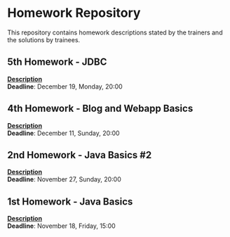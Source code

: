 Homework Repository
===================
This repository contains homework descriptions stated by the trainers and the solutions by trainees.

5th Homework - JDBC
---
**[Description](https://github.com/schonherz-java-ee-2016-q4/homework/blob/master/homeworks/homework-05-blog-jdbc.md)**  
**Deadline**: December 19, Monday, 20:00

4th Homework - Blog and Webapp Basics
---
**[Description](https://github.com/schonherz-java-ee-2016-q4/homework/blob/master/homeworks/homework-04-blog-web-app.md)**  
**Deadline**: December 11, Sunday, 20:00

2nd Homework - Java Basics #2
---
**[Description](https://github.com/schonherz-java-ee-2016-q4/homework/blob/master/homeworks/homework-02-java-basics-2.md)**  
**Deadline**: November 27, Sunday, 20:00

1st Homework - Java Basics
---
**[Description](https://github.com/schonherz-java-ee-2016-q4/homework/blob/master/homeworks/homework-01-java-basics.md)**  
**Deadline**: November 18, Friday, 15:00
